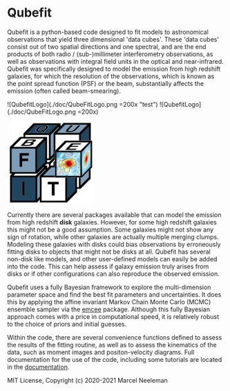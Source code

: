 # Qubefit

Qubefit is a python-based code designed to fit models to astronomical observations that yield three dimensional 'data cubes'. These 'data cubes' consist out of two spatial directions and one spectral, and are the end products of both radio / (sub-)millimeter interferometry observations, as well as observations with integral field units in the optical and near-infrared. Qubefit was specifically designed to model the emission from high redshift galaxies, for which the resolution of the observations, which is known as the point spread function (PSF) or the beam, substantially affects the emission (often called beam-smearing).

![QubefitLogo](./doc/QubeFitLogo.png =200x "test")
![QubefitLogo](./doc/QubeFitLogo.png =200x)

<img src="./doc/QubeFitLogo.png" alt="drawing" width="200"/>

Currently there are several packages available that can model the emission from high redshift **disk** galaxies. However, for some high redshift galaxies this might not be a good assumption. Some galaxies might not show any sign of rotation, while other galaxies are actually multiple merging clumps. Modeling these galaxies with disks could bias observations by erroneously fitting disks to objects that might not be disks at all. Qubefit has several non-disk like models, and other user-defined models can easily be added into the code. This can help assess if galaxy emission truly arises from disks or if other configurations can also reproduce the observed emission.

Qubefit uses a fully Bayesian framework to explore the multi-dimension parameter space and find the best fit parameters and uncertainties. It does this by applying the affine invariant Markov Chain Monte Carlo (MCMC) ensemble sampler via the [emcee](https://emcee.readthedocs.io/en/stable/ "Emcee Documentation") package. Although this fully Bayesian approach comes with a price in computational speed, it is relatively robust to the choice of priors and initial guesses.

Within the code, there are several convenience functions defined to assess the results of the fitting routine, as well as to assess the kinematics of the data, such as moment images and positon-velocity diagrams. Full documentation for the use of the code, including some tutorials are located in the [documentation](./doc "Documentation for Qubefit").

MIT License, Copyright (c) 2020-2021 Marcel Neeleman
